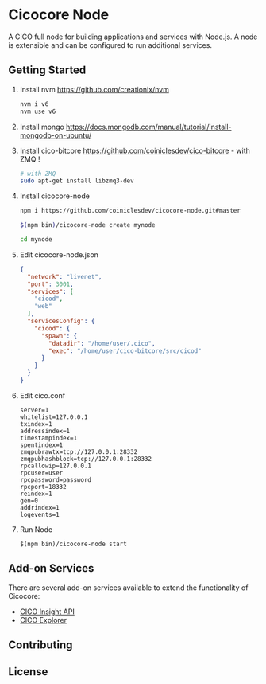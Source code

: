 Cicocore Node
============

A CICO full node for building applications and services with Node.js. A node is extensible and can be configured to run additional services.

## Getting Started

1. Install nvm https://github.com/creationix/nvm  

    ```bash
    nvm i v6
    nvm use v6
    ```  
2. Install mongo https://docs.mongodb.com/manual/tutorial/install-mongodb-on-ubuntu/  

3. Install cico-bitcore https://github.com/coiniclesdev/cico-bitcore - with ZMQ ! 

    ```bash
    # with ZMQ
    sudo apt-get install libzmq3-dev 
    ```  
4. Install cicocore-node  

    ```bash
    npm i https://github.com/coiniclesdev/cicocore-node.git#master

    $(npm bin)/cicocore-node create mynode

    cd mynode

    ```  
5. Edit cicocore-node.json  

    ```json
    {
      "network": "livenet",
      "port": 3001,
      "services": [
	    "cicod",
        "web"
      ],
      "servicesConfig": {
        "cicod": {
          "spawn": {
            "datadir": "/home/user/.cico",
            "exec": "/home/user/cico-bitcore/src/cicod"
          }
        }
      }
	}
    ```  
6. Edit cico.conf  

    ```
    server=1
    whitelist=127.0.0.1
    txindex=1
    addressindex=1
    timestampindex=1
    spentindex=1
    zmqpubrawtx=tcp://127.0.0.1:28332
    zmqpubhashblock=tcp://127.0.0.1:28332
    rpcallowip=127.0.0.1
    rpcuser=user
    rpcpassword=password
    rpcport=18332
    reindex=1
    gen=0
    addrindex=1
    logevents=1
    ```  
7. Run Node  

    ```
    $(npm bin)/cicocore-node start
    ```  

## Add-on Services

There are several add-on services available to extend the functionality of Cicocore:

- [CICO Insight API](https://github.com/coiniclesdev/insight-api)
- [CICO Explorer](https://github.com/coiniclesdev/cico-explorer)

## Contributing



## License
